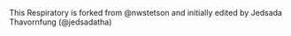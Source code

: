 This Respiratory is forked from @nwstetson and initially edited by Jedsada Thavornfung (@jedsadatha)
